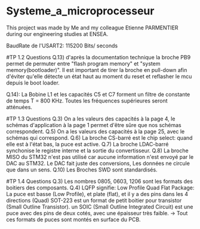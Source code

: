 # Systeme_a_microprocesseur
This project was made by Me and my colleague Etienne PARMENTIER during our engineering studies at ENSEA.

BaudRate de l'USART2: 115200 Bits/ seconds

#TP 1.2 Questions
Q.13)
d'après la documentation technique la broche PB9 permet de permuter entre "flash program memory" et "system memory(bootloader)".
Il est important de tirer la broche en pull-down afin d'éviter qu'elle détecte un état haut au moment du reset et reflasher le mcu depuis le boot loader.

Q.14): La Bobine L1 et les capacités C5 et C7 forment un filtre de constante de temps T = 800 KHz.
Toutes les fréquences supérieures seront atténuées.

#TP 1.3 Questions
Q.3) On a les valeurs des capacités à la page 4, le schémas d'application à la page 1 permet d'être sûre que nos schémas correspondent.
Q.5) On a les valeurs des capacités à la page 25, avec le schémas qui correspond.
Q.6) La broche CS-barré est le chip select: quand elle est à l'état bas, la puce est active.
Q.7) La broche LDAC-barré synchonise le registre interne et la sortie du convertisseur.
Q.8) La broche MISO du STM32 n'est pas utilisé car aucune information n'est envoyé par le DAC au STM32. Le DAC fait juste des conversions,
Les données ne circule que dans un sens.
Q.10) Les Broches SWD sont standardisés.

#TP 1.4 Questions
Q.3) Les nombres 0805, 0603, 1206 sont les formats des boitiers des composants.
Q.4) LQFP signifie: Low Profile Quad Flat Package: La puce est basse (Low Profile), et plate (flat), et il y a des pins dans les 4 directions (Quad)
SOT-223 est un format de petit boitier pour transistor (Small Outline Transistor).
un SOIC (Small Outline Integrated Circuit) est une puce avec des pins de deux cotés, avec une épaisseur très faible.
-> Tout ces formats de puces sont montés en surface du PCB.
